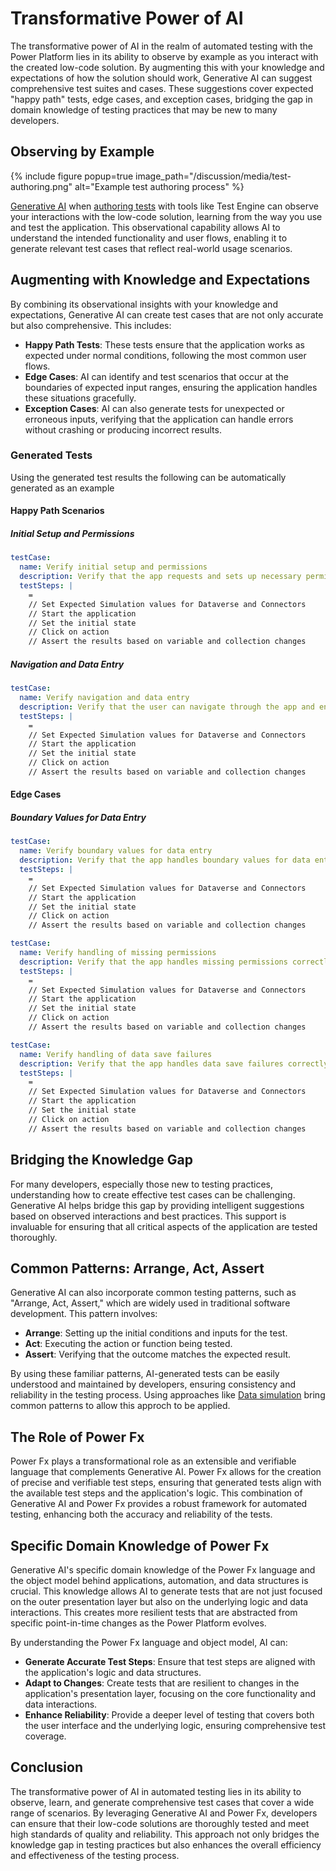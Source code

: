 # Transformative Power of AI

The transformative power of AI in the realm of automated testing with the Power Platform lies in its ability to observe by example as you interact with the created low-code solution. By augmenting this with your knowledge and expectations of how the solution should work, Generative AI can suggest comprehensive test suites and cases. These suggestions cover expected "happy path" tests, edge cases, and exception cases, bridging the gap in domain knowledge of testing practices that may be new to many developers.

## Observing by Example

{% include figure popup=true image_path="/discussion/media/test-authoring.png" alt="Example test authoring process" %}

[Generative AI](../discussion/generative-ai.md) when [authoring tests](../discussion/test-authoring.md) with tools like Test Engine can observe your interactions with the low-code solution, learning from the way you use and test the application. This observational capability allows AI to understand the intended functionality and user flows, enabling it to generate relevant test cases that reflect real-world usage scenarios.

## Augmenting with Knowledge and Expectations

By combining its observational insights with your knowledge and expectations, Generative AI can create test cases that are not only accurate but also comprehensive. This includes:

- **Happy Path Tests**: These tests ensure that the application works as expected under normal conditions, following the most common user flows.
- **Edge Cases**: AI can identify and test scenarios that occur at the boundaries of expected input ranges, ensuring the application handles these situations gracefully.
- **Exception Cases**: AI can also generate tests for unexpected or erroneous inputs, verifying that the application can handle errors without crashing or producing incorrect results.

### Generated Tests

Using the generated test results the following can be automatically generated as an example

#### Happy Path Scenarios

##### Initial Setup and Permissions

```yaml
testCase:
  name: Verify initial setup and permissions
  description: Verify that the app requests and sets up necessary permissions correctly.
  testSteps: |
    =
    // Set Expected Simulation values for Dataverse and Connectors
    // Start the application
    // Set the initial state
    // Click on action
    // Assert the results based on variable and collection changes
```

##### Navigation and Data Entry

```yaml
testCase:
  name: Verify navigation and data entry
  description: Verify that the user can navigate through the app and enter data correctly.
  testSteps: |
    =
    // Set Expected Simulation values for Dataverse and Connectors
    // Start the application
    // Set the initial state
    // Click on action
    // Assert the results based on variable and collection changes
```

#### Edge Cases

##### Boundary Values for Data Entry

```yaml
testCase:
  name: Verify boundary values for data entry
  description: Verify that the app handles boundary values for data entry fields.
  testSteps: |
    =
    // Set Expected Simulation values for Dataverse and Connectors
    // Start the application
    // Set the initial state
    // Click on action
    // Assert the results based on variable and collection changes
```

```yaml
testCase:
  name: Verify handling of missing permissions
  description: Verify that the app handles missing permissions correctly.
  testSteps: |
    =
    // Set Expected Simulation values for Dataverse and Connectors
    // Start the application
    // Set the initial state
    // Click on action
    // Assert the results based on variable and collection changes

```

```yaml
testCase:
  name: Verify handling of data save failures
  description: Verify that the app handles data save failures correctly.
  testSteps: |
    =
    // Set Expected Simulation values for Dataverse and Connectors
    // Start the application
    // Set the initial state
    // Click on action
    // Assert the results based on variable and collection changes
```

## Bridging the Knowledge Gap

For many developers, especially those new to testing practices, understanding how to create effective test cases can be challenging. Generative AI helps bridge this gap by providing intelligent suggestions based on observed interactions and best practices. This support is invaluable for ensuring that all critical aspects of the application are tested thoroughly.

## Common Patterns: Arrange, Act, Assert

Generative AI can also incorporate common testing patterns, such as "Arrange, Act, Assert," which are widely used in traditional software development. This pattern involves:

- **Arrange**: Setting up the initial conditions and inputs for the test.
- **Act**: Executing the action or function being tested.
- **Assert**: Verifying that the outcome matches the expected result.

By using these familiar patterns, AI-generated tests can be easily understood and maintained by developers, ensuring consistency and reliability in the testing process. Using approaches like [Data simulation](../discussion/data-simulation.md) bring common patterns to allow this approch to be applied.

## The Role of Power Fx

Power Fx plays a transformational role as an extensible and verifiable language that complements Generative AI. Power Fx allows for the creation of precise and verifiable test steps, ensuring that generated tests align with the available test steps and the application's logic. This combination of Generative AI and Power Fx provides a robust framework for automated testing, enhancing both the accuracy and reliability of the tests.

## Specific Domain Knowledge of Power Fx

Generative AI's specific domain knowledge of the Power Fx language and the object model behind applications, automation, and data structures is crucial. This knowledge allows AI to generate tests that are not just focused on the outer presentation layer but also on the underlying logic and data interactions. This creates more resilient tests that are abstracted from specific point-in-time changes as the Power Platform evolves.

By understanding the Power Fx language and object model, AI can:

- **Generate Accurate Test Steps**: Ensure that test steps are aligned with the application's logic and data structures.
- **Adapt to Changes**: Create tests that are resilient to changes in the application's presentation layer, focusing on the core functionality and data interactions.
- **Enhance Reliability**: Provide a deeper level of testing that covers both the user interface and the underlying logic, ensuring comprehensive test coverage.

## Conclusion

The transformative power of AI in automated testing lies in its ability to observe, learn, and generate comprehensive test cases that cover a wide range of scenarios. By leveraging Generative AI and Power Fx, developers can ensure that their low-code solutions are thoroughly tested and meet high standards of quality and reliability. This approach not only bridges the knowledge gap in testing practices but also enhances the overall efficiency and effectiveness of the testing process.